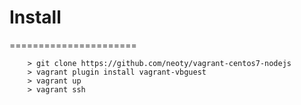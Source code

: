 # Install
======================
```
    > git clone https://github.com/neoty/vagrant-centos7-nodejs
    > vagrant plugin install vagrant-vbguest
    > vagrant up
    > vagrant ssh
```
